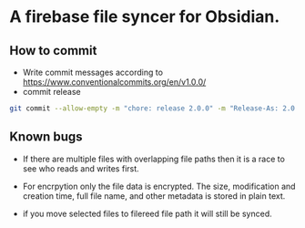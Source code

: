 # A firebase file syncer for Obsidian.

## How to commit

- Write commit messages according to https://www.conventionalcommits.org/en/v1.0.0/
- commit release

```bash
git commit --allow-empty -m "chore: release 2.0.0" -m "Release-As: 2.0.0"
```

## Known bugs

- If there are multiple files with overlapping file paths then it is a race to see who reads and writes first.

- For encrpytion only the file data is encrypted. The size, modification and creation time, full file name, and other metadata is stored in plain text.

- if you move selected files to filereed file path it will still be synced.
